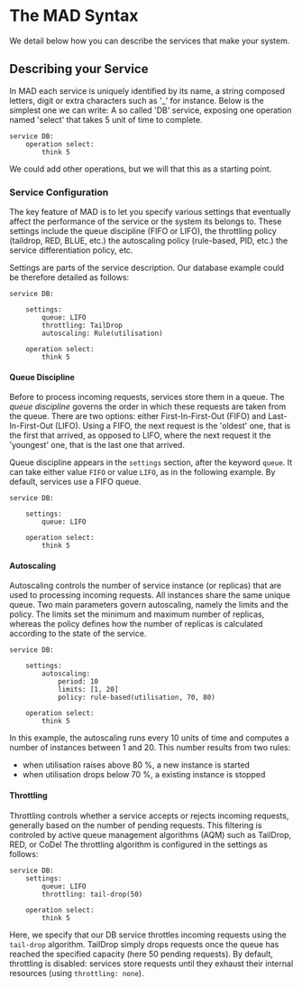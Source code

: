 
# The MAD Syntax

We detail below how you can describe the services that make your system. 

## Describing your Service

In MAD each service is uniquely identified by its name, a string composed letters, digit or extra characters such as 
'_' for instance. Below is the simplest one we can write: A so called 'DB' service, exposing one operation named 
'select' that takes 5 unit of time to complete.

    service DB:
        operation select:
            think 5

We could add other operations, but we will that this as a starting point.

### Service Configuration

The key feature of MAD is to let you specify various settings that eventually affect the performance of the service or
the system its belongs to. These settings include the queue discipline (FIFO or LIFO), the throttling policy (taildrop, 
RED, BLUE, etc.) the autoscaling policy (rule-based, PID, etc.) the service differentiation policy, etc.  

Settings are parts of the service description. Our database example could be therefore detailed as follows:
 
    service DB:
    
        settings:
            queue: LIFO
            throttling: TailDrop
            autoscaling: Rule(utilisation)
            
        operation select:
            think 5
            
#### Queue Discipline

Before to process incoming requests, services store them in a queue. The *queue discipline* governs the order in which 
these requests are taken from the queue. There are two options: either First-In-First-Out (FIFO) and Last-In-First-Out 
(LIFO). Using a FIFO, the next request is the 'oldest' one, that is the first that arrived, as opposed to 
LIFO, where the next request it the 'youngest' one, that is the last one that arrived.
 
Queue discipline appears in the `settings` section, after the keyword `queue`. It can take either value `FIFO` or value 
`LIFO`, as in the following example. By default, services use a FIFO queue.

    service DB:
    
        settings:
            queue: LIFO
            
        operation select:
            think 5

#### Autoscaling

Autoscaling controls the number of service instance (or replicas) that are used to processing incoming requests. All 
instances share the same unique queue. Two main parameters govern autoscaling, namely the limits and the policy. The limits
set the minimum and maximum number of replicas, whereas the policy defines how the number of replicas is calculated 
according to the state of the service.

    service DB:
    
        settings:
            autoscaling:
                period: 10
                limits: [1, 20]
                policy: rule-based(utilisation, 70, 80)
        
        operation select:
            think 5
                
In this example, the autoscaling runs every 10 units of time and computes a number of instances between 1 and 20. This 
number results from two rules: 
 * when utilisation raises above 80 %, a new instance is started
 * when utilisation drops below 70 %, a existing instance is stopped
 
#### Throttling
 
Throttling controls whether a service accepts or rejects incoming requests, generally based on the number of
pending requests. This filtering is controled by active queue management algorithms (AQM) such as TailDrop, RED, or 
CoDel The throttling algorithm is configured in the settings as follows:

    service DB:
        settings:
            queue: LIFO
            throttling: tail-drop(50)
            
        operation select:
            think 5

Here, we specify that our DB service throttles incoming requests using the `tail-drop` algorithm. TailDrop simply drops
requests once the queue has reached the specified capacity (here 50 pending requests). By default, throttling is disabled: 
services store requests until they exhaust their internal resources (using `throttling: none`).